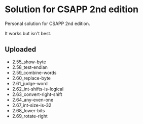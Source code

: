 # Solution for CSAPP 2nd edition

Personal solution for CSAPP 2nd edition.

It works but isn't best.

## Uploaded
- 2.55\_show-byte
- 2.58\_test-endian
- 2.59\_combine-words
- 2.60\_replace-byte
- 2.61\_judge-word
- 2.62\_int-shifts-is-logical
- 2.63\_convert-right-shift
- 2.64\_any-even-one
- 2.67\_int-size-is-32
- 2.68\_lower-bits
- 2.69\_rotate-right

